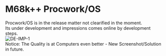 # M68k++ Procwork/OS
Procwork/OS is in the release matter not clearified in the moment.<br>
Its under development and impressions comes online by development steps.<br>
![DE-IMP-1](https://github.com/user-attachments/assets/b9b8c58e-fa9d-4379-a659-bef10949cedf)
<br>
Notice: The Quality is at Computers even better - New Screenshot/Solution in future.<br>
